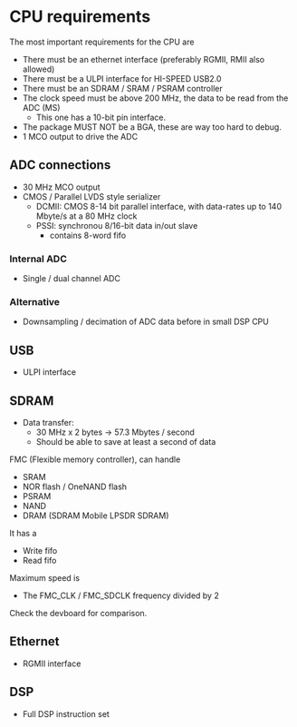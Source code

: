 # CPU requirements
The most important requirements for the CPU are
- There must be an ethernet interface (preferably RGMII, RMII also allowed)
- There must be a ULPI interface for HI-SPEED USB2.0
- There must be an SDRAM / SRAM / PSRAM  controller
- The clock speed must be above 200 MHz, the data to be read from the ADC (MS)
	- This one has a 10-bit pin interface.
- The package MUST NOT be a BGA, these are way too hard to debug.
- 1 MCO output to drive the ADC

## ADC connections
- 30 MHz MCO output
- CMOS / Parallel LVDS style serializer
	- DCMII: CMOS 8-14 bit parallel interface, with data-rates up to 140 Mbyte/s at a 80 MHz clock
	- PSSI: synchronou 8/16-bit data in/out slave
		- contains 8-word fifo

### Internal ADC
- Single / dual channel ADC

### Alternative
- Downsampling / decimation of ADC data before in small DSP CPU

## USB
- ULPI interface

## SDRAM
- Data transfer:
	- 30 MHz x 2 bytes -> 57.3 Mbytes / second
	- Should be able to save at least a second of data

FMC (Flexible memory controller), can handle
- SRAM
- NOR flash / OneNAND flash
- PSRAM
- NAND
- DRAM (SDRAM Mobile LPSDR SDRAM)

It has a 
- Write fifo
- Read fifo

Maximum speed is
- The FMC_CLK / FMC_SDCLK frequency divided by 2

Check the devboard for comparison.


## Ethernet
- RGMII interface

## DSP
- Full DSP instruction set
